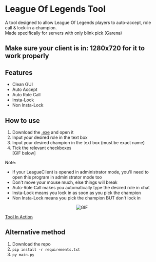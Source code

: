 # League Of Legends Tool
A tool designed to allow League Of Legends players to auto-accept, role call &amp; lock-in a champion.  
Made specifically for servers with only blink pick (Garena)  

## Make sure your client is in: 1280x720 for it to work properly

## Features
- Clean GUI
- Auto Accept
- Auto Role Call
- Insta-Lock
- Non Insta-Lock

## How to use
1. Download the [.exe](https://github.com/SnowyGFL/League-Of-Legends-Tool/releases/tag/1.0) and open it
2. Input your desired role in the text box
3. Input your desired champion in the text box (must be exact name)
4. Tick the relevant checkboxes  
[GIF below]

Note: 
  - If your LeagueClient is opened in administrator mode, you'll need to open this program in administrator mode too
  - Don't move your mouse much, else things will break
  - Auto-Role Call makes you automatically type the desired role in chat
  - Insta-Lock means you lock in as soon as you pick the champion
  - Non Insta-Lock means you pick the champion BUT don't lock in
  
<p align="center">
  <img src="https://i.snowy.gg/2Gur7CB.gif" alt="GIF">
</p>  

[Tool In Action](https://i.snowy.gg/ryU2L3y.gif)

## Alternative method
1. Download the repo
2. `pip install -r requirements.txt`
3. `py main.py`
